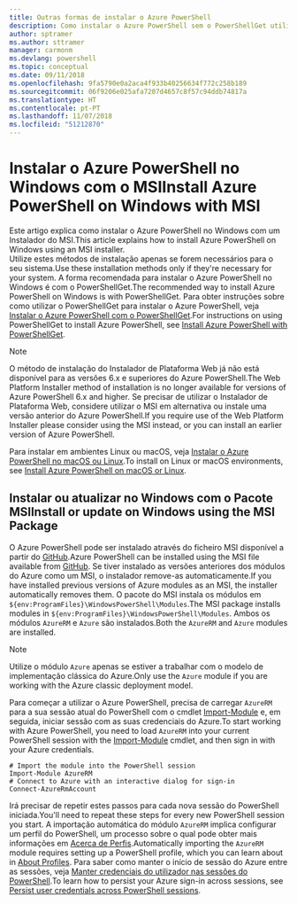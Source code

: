 ```yaml
---
title: Outras formas de instalar o Azure PowerShell
description: Como instalar o Azure PowerShell sem o PowerShellGet utilizar um MSI
author: sptramer
ms.author: sttramer
manager: carmonm
ms.devlang: powershell
ms.topic: conceptual
ms.date: 09/11/2018
ms.openlocfilehash: 9fa5790e0a2aca4f933b40256634f772c258b189
ms.sourcegitcommit: 06f9206e025afa7207d4657c8f57c94ddb74817a
ms.translationtype: HT
ms.contentlocale: pt-PT
ms.lasthandoff: 11/07/2018
ms.locfileid: "51212870"
---
```

# <a name="install-azure-powershell-on-windows-with-msi"></a><span data-ttu-id="c63d6-103">Instalar o Azure PowerShell no Windows com o MSI</span><span class="sxs-lookup"><span data-stu-id="c63d6-103">Install Azure PowerShell on Windows with MSI</span></span>

<span data-ttu-id="c63d6-104">Este artigo explica como instalar o Azure PowerShell no Windows com um Instalador do MSI.</span><span class="sxs-lookup"><span data-stu-id="c63d6-104">This article explains how to install Azure PowerShell on Windows using an MSI installer.</span></span>  
<span data-ttu-id="c63d6-105">Utilize estes métodos de instalação apenas se forem necessários para o seu sistema.</span><span class="sxs-lookup"><span data-stu-id="c63d6-105">Use these installation methods only if they're necessary for your system.</span></span> <span data-ttu-id="c63d6-106">A forma recomendada para instalar o Azure PowerShell no Windows é com o PowerShellGet.</span><span class="sxs-lookup"><span data-stu-id="c63d6-106">The recommended way to install Azure PowerShell on Windows is with PowerShellGet.</span></span> <span data-ttu-id="c63d6-107">Para obter instruções sobre como utilizar o PowerShellGet para instalar o Azure PowerShell, veja [Instalar o Azure PowerShell com o PowerShellGet](install-azurerm-ps.md).</span><span class="sxs-lookup"><span data-stu-id="c63d6-107">For instructions on using PowerShellGet to install Azure PowerShell, see [Install Azure PowerShell with PowerShellGet](install-azurerm-ps.md).</span></span>

> [!NOTE]
> <span data-ttu-id="c63d6-108">O método de instalação do Instalador de Plataforma Web já não está disponível para as versões 6.x e superiores do Azure PowerShell.</span><span class="sxs-lookup"><span data-stu-id="c63d6-108">The Web Platform Installer method of installation is no longer available for versions of Azure PowerShell 6.x and higher.</span></span> <span data-ttu-id="c63d6-109">Se precisar de utilizar o Instalador de Plataforma Web, considere utilizar o MSI em alternativa ou instale uma versão anterior do Azure PowerShell.</span><span class="sxs-lookup"><span data-stu-id="c63d6-109">If you require use of the Web Platform Installer please consider using the MSI instead, or you can install an earlier version of Azure PowerShell.</span></span>

<span data-ttu-id="c63d6-110">Para instalar em ambientes Linux ou macOS, veja [Instalar o Azure PowerShell no macOS ou Linux](install-azurermps-maclinux.md).</span><span class="sxs-lookup"><span data-stu-id="c63d6-110">To install on Linux or macOS environments, see [Install Azure PowerShell on macOS or Linux](install-azurermps-maclinux.md).</span></span>

## <a name="install-or-update-on-windows-using-the-msi-package"></a><span data-ttu-id="c63d6-111">Instalar ou atualizar no Windows com o Pacote MSI</span><span class="sxs-lookup"><span data-stu-id="c63d6-111">Install or update on Windows using the MSI Package</span></span>

<span data-ttu-id="c63d6-112">O Azure PowerShell pode ser instalado através do ficheiro MSI disponível a partir do [GitHub](https://github.com/Azure/azure-powershell/releases/latest).</span><span class="sxs-lookup"><span data-stu-id="c63d6-112">Azure PowerShell can be installed using the MSI file available from [GitHub](https://github.com/Azure/azure-powershell/releases/latest).</span></span> <span data-ttu-id="c63d6-113">Se tiver instalado as versões anteriores dos módulos do Azure como um MSI, o instalador remove-as automaticamente.</span><span class="sxs-lookup"><span data-stu-id="c63d6-113">If you have installed previous versions of Azure modules as an MSI, the installer automatically removes them.</span></span> <span data-ttu-id="c63d6-114">O pacote do MSI instala os módulos em `${env:ProgramFiles}\WindowsPowerShell\Modules`.</span><span class="sxs-lookup"><span data-stu-id="c63d6-114">The MSI package installs modules in `${env:ProgramFiles}\WindowsPowerShell\Modules`.</span></span> <span data-ttu-id="c63d6-115">Ambos os módulos `AzureRM` e `Azure` são instalados.</span><span class="sxs-lookup"><span data-stu-id="c63d6-115">Both the `AzureRM` and `Azure` modules are installed.</span></span>

> [!NOTE]
> <span data-ttu-id="c63d6-116">Utilize o módulo `Azure` apenas se estiver a trabalhar com o modelo de implementação clássica do Azure.</span><span class="sxs-lookup"><span data-stu-id="c63d6-116">Only use the `Azure` module if you are working with the Azure classic deployment model.</span></span>

<span data-ttu-id="c63d6-117">Para começar a utilizar o Azure PowerShell, precisa de carregar `AzureRM` para a sua sessão atual do PowerShell com o cmdlet [Import-Module](/powershell/module/Microsoft.PowerShell.Core/Import-Module) e, em seguida, iniciar sessão com as suas credenciais do Azure.</span><span class="sxs-lookup"><span data-stu-id="c63d6-117">To start working with Azure PowerShell, you need to load `AzureRM` into your current PowerShell session with the [Import-Module](/powershell/module/Microsoft.PowerShell.Core/Import-Module) cmdlet, and then sign in with your Azure credentials.</span></span>

```powershell-interactive
# Import the module into the PowerShell session
Import-Module AzureRM
# Connect to Azure with an interactive dialog for sign-in
Connect-AzureRmAccount
```

<span data-ttu-id="c63d6-118">Irá precisar de repetir estes passos para cada nova sessão do PowerShell iniciada.</span><span class="sxs-lookup"><span data-stu-id="c63d6-118">You'll need to repeat these steps for every new PowerShell session you start.</span></span> <span data-ttu-id="c63d6-119">A importação automática do módulo `AzureRM` implica configurar um perfil do PowerShell, um processo sobre o qual pode obter mais informações em [Acerca de Perfis](/powershell/module/microsoft.powershell.core/about/about_profiles).</span><span class="sxs-lookup"><span data-stu-id="c63d6-119">Automatically importing the `AzureRM` module requires setting up a PowerShell profile, which you can learn about in [About Profiles](/powershell/module/microsoft.powershell.core/about/about_profiles).</span></span>
<span data-ttu-id="c63d6-120">Para saber como manter o início de sessão do Azure entre as sessões, veja [Manter credenciais do utilizador nas sessões do PowerShell](context-persistence.md).</span><span class="sxs-lookup"><span data-stu-id="c63d6-120">To learn how to persist your Azure sign-in across sessions, see [Persist user credentials across PowerShell sessions](context-persistence.md).</span></span>
